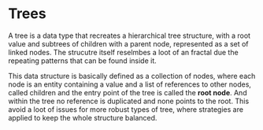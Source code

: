 # Trees
A tree is a data type that recreates a hierarchical tree structure, with a root value and subtrees of children with a parent node, represented as a set of linked nodes.
The strucutre itself reselmbes a loot of an fractal due the repeating patterns that can be found inside it.

This data structure is basically defined as a collection of nodes, where each node is an entity containing a value and a list of references to other nodes, called children and
the entry point of the tree is called the **root node**. And within the tree no reference is duplicated and none points to the root.
This avoid a loot of issues for more robust types of tree, where strategies are applied to keep the whole structure balanced.